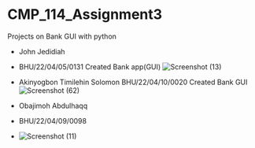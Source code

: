 # CMP_114_Assignment3
Projects on Bank GUI with python
 - John Jedidiah
 - BHU/22/04/05/0131
 Created Bank app(GUI)
![Screenshot (13)](https://github.com/TimmyCodes-11/CMP_114_Assignment3/assets/130843926/5bf733d7-34be-421e-b006-cf13129ec27c)

- Akinyogbon Timilehin Solomon
  BHU/22/04/10/0020
  Created Bank GUI
 ![Screenshot (62)](https://github.com/TimmyCodes-11/CMP_114_Assignment3/assets/130406041/a7ac98e2-ef4c-4431-bde6-58fed5113053)

- Obajimoh Abdulhaqq
 - BHU/22/04/09/0098
 - ![Screenshot (11)](https://github.com/TimmyCodes-11/CMP_114_Assignment3/assets/131038535/73f34ac2-5e5e-4273-8ee9-d92cd683329b)
